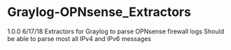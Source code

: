 # Graylog-OPNsense_Extractors
1.0.0 6/17/18
Extractors for Graylog to parse OPNsense firewall logs
Should be able to parse most all IPv4 and IPv6 messages
